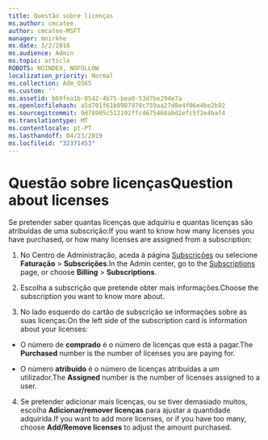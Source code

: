```yaml
---
title: Questão sobre licenças
ms.author: cmcatee
author: cmcatee-MSFT
manager: mnirkhe
ms.date: 3/2/2018
ms.audience: Admin
ms.topic: article
ROBOTS: NOINDEX, NOFOLLOW
localization_priority: Normal
ms.collection: Adm_O365
ms.custom: ''
ms.assetid: b69fea1b-0542-4b75-bea0-53d7be294e7a
ms.openlocfilehash: a5d701f61b0987978c759aa27d8e4f06e4be2b92
ms.sourcegitcommit: 9d78905c512192ffc4675468abd2efc5f2e4baf4
ms.translationtype: MT
ms.contentlocale: pt-PT
ms.lasthandoff: 04/23/2019
ms.locfileid: "32371453"
---
```

# <a name="question-about-licenses"></a><span data-ttu-id="98082-102">Questão sobre licenças</span><span class="sxs-lookup"><span data-stu-id="98082-102">Question about licenses</span></span>

<span data-ttu-id="98082-103">Se pretender saber quantas licenças que adquiriu e quantas licenças são atribuídas de uma subscrição:</span><span class="sxs-lookup"><span data-stu-id="98082-103">If you want to know how many licenses you have purchased, or how many licenses are assigned from a subscription:</span></span>
  
1. <span data-ttu-id="98082-104">No Centro de Administração, aceda à página [Subscrições](https://go.microsoft.com/fwlink/p/?linkid=842054) ou selecione **Faturação** \> **Subscrições**.</span><span class="sxs-lookup"><span data-stu-id="98082-104">In the Admin center, go to the [Subscriptions](https://go.microsoft.com/fwlink/p/?linkid=842054) page, or choose **Billing** \> **Subscriptions**.</span></span>
    
2. <span data-ttu-id="98082-105">Escolha a subscrição que pretende obter mais informações.</span><span class="sxs-lookup"><span data-stu-id="98082-105">Choose the subscription you want to know more about.</span></span>
    
3. <span data-ttu-id="98082-106">No lado esquerdo do cartão de subscrição se informações sobre as suas licenças:</span><span class="sxs-lookup"><span data-stu-id="98082-106">On the left side of the subscription card is information about your licenses:</span></span>
    
  - <span data-ttu-id="98082-107">O número de **comprado** é o número de licenças que está a pagar.</span><span class="sxs-lookup"><span data-stu-id="98082-107">The **Purchased** number is the number of licenses you are paying for.</span></span> 
    
  - <span data-ttu-id="98082-108">O número **atribuído** é o número de licenças atribuídas a um utilizador.</span><span class="sxs-lookup"><span data-stu-id="98082-108">The **Assigned** number is the number of licenses assigned to a user.</span></span> 
    
4. <span data-ttu-id="98082-109">Se pretender adicionar mais licenças, ou se tiver demasiado muitos, escolha **Adicionar/remover licenças** para ajustar a quantidade adquirida.</span><span class="sxs-lookup"><span data-stu-id="98082-109">If you want to add more licenses, or if you have too many, choose **Add/Remove licenses** to adjust the amount purchased.</span></span> 
    

